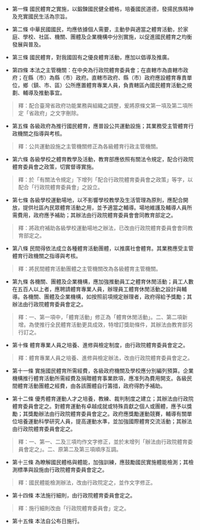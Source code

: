 * 第一條 國民體育之實施，以鍛鍊國民健全體格，培養國民道德，發揚民族精神及充實國民生活為宗旨。

* 第二條 中華民國國民，均應依據個人需要，主動參與適當之體育活動，於家庭、學校、社區、機關、團體及企業機構中分別實施，以促進國民體育之均衡發展與普及。

* 第三條 國民體育，對我國固有之優良體育活動，應加以倡導及推廣。

* 第四條 本法之主管機關：在中央為行政院體育委員會；在直轄市為直轄市政府；在縣（市）為縣（市）政府。直轄市政府、縣（市）政府應設體育專責單位，鄉（鎮、市、區）公所應置體育專業人員，負責轄區內國民體育活動之規劃、輔導及推動事宜。

> 釋：配合臺灣省政府功能業務與組織之調整，爰將原條文第一項及第二項所定「省政府」之文字刪除。

* 第五條 各級政府為推行國民體育，應普設公共運動設施；其業務受主管體育行政機關之指導與考核。

> 釋：公共運動設施之主管機關修正為各級體育行政主管機關。

* 第六條 各級學校之體育教學及活動，教育部應依照有關法令規定，配合行政院體育委員會之政策，切實督導實施。

> 釋：於「有關法令規定」下增列「配合行政院體育委員會之政策」等字，以配合「行政院體育委員會」之設立。

* 第七條 各級學校運動場地，以不影響學校教學及生活管理為原則，應配合開放，提供社區內民眾體育活動之用，並予適當之輔導。場地維護及輔導人員所需費用，政府應予補助；其辦法由行政院體育委員會會同教育部定之。

> 釋：將政府補助各級學校運動場地之辦法，已改由行政院體育委員會會同教育部定之。

* 第八條 民間得依法成立各種體育活動團體，以推廣社會體育。其業務應受主管體育行政機關之指導與考核。

> 釋：將民間體育活動團體之主管機關改為各級體育主管機關。

* 第九條 各機關、團體及企業機構，應加強推動員工之體育休閒活動；員工人數在五百人以上者，應聘請體育專業人員，辦理員工體育休閒活動之設計與輔導。各機關、團體及企業機構，如按照前項規定辦理者，政府得給予獎勵；其辦法由行政院體育委員會定之。

> 釋：一、第一項中，「體育活動」修正為「體育休閒活動」。二、第二項新增。為使推行全民體育活動更具成效，特增訂獎助條件，其辦法由教育部另行訂之。

* 第十條 體育專業人員之培養、進修與檢定制度，由行政院體育委員會定之。

> 釋：體育專業人員之培養、進修與檢定辦法，改由行政院體育委員會定之。

* 第十一條 實施國民體育所需經費，各級政府機關及學校應分別編列預算。企業機構推行體育活動所需經費及捐贈體育事業款項，應准列為費用開支。各級民間體育活動團體之經費，由各該團體自行籌措，政府得酌予補助。

* 第十二條 優秀體育運動人才之培養，教練、裁判制度之建立；其辦法由行政院體育委員會定之。對體育運動有卓越成就或特殊貢獻之個人或團體，應予以獎勵；其獎勵辦法由行政院體育委員會定之。政府應獎勵運動競賽，輔導有關單位培養運動科學研究人員，提高運動水準，並加強國際體育交流活動；其辦法由行政院體育委員會定之。

> 釋：一、第一、二及三項均作文字修正，並於末增列「辦法由行政院體育委員會定之」。二、原第二及第三項順序互調。

* 第十三條 為瞭解國民體格與體能，加強訓練，應鼓勵國民實施體能檢測；其檢測標準與設施由行政院體育委員會定之。

> 釋：國民體能檢測辦法，改由行政院定之，並作文字修正。

* 第十四條 本法施行細則，由行政院體育委員會定之。

> 釋：施行細則改由「行政院體育委員會」定之。

* 第十五條 本法自公布日施行。

